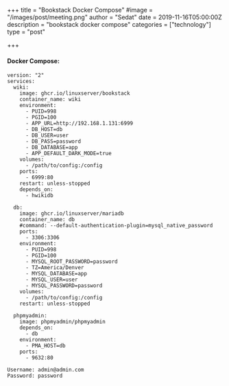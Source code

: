 +++
title = "Bookstack Docker Compose"
#image = "/images/post/meeting.png"
author = "Sedat"
date = 2019-11-16T05:00:00Z
description = "bookstack docker compose"
categories = ["technology"]
type = "post"

+++
#### Docker Compose:

```
version: "2"
services:
  wiki:
    image: ghcr.io/linuxserver/bookstack
    container_name: wiki
    environment:
      - PUID=998
      - PGID=100
      - APP_URL=http://192.168.1.131:6999
      - DB_HOST=db
      - DB_USER=user
      - DB_PASS=password
      - DB_DATABASE=app
      - APP_DEFAULT_DARK_MODE=true
    volumes:
      - /path/to/config:/config
    ports:
      - 6999:80
    restart: unless-stopped
    depends_on:
      - hwikidb
  
  db:
    image: ghcr.io/linuxserver/mariadb
    container_name: db
    #command: --default-authentication-plugin=mysql_native_password
    ports:
      - 3306:3306
    environment:
      - PUID=998
      - PGID=100
      - MYSQL_ROOT_PASSWORD=password
      - TZ=America/Denver
      - MYSQL_DATABASE=app
      - MYSQL_USER=user
      - MYSQL_PASSWORD=password
    volumes:
      - /path/to/config:/config
    restart: unless-stopped

  phpmyadmin:
    image: phpmyadmin/phpmyadmin
    depends_on:
      - db
    environment:
      - PMA_HOST=db
    ports:
      - 9632:80
```

```
Username: admin@admin.com
Password: password
```